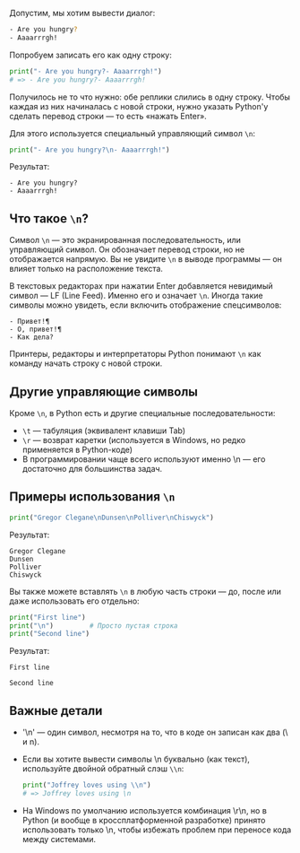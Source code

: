 Допустим, мы хотим вывести диалог:

```bash
- Are you hungry?
- Aaaarrrgh!
```

Попробуем записать его как одну строку:

```python
print("- Are you hungry?- Aaaarrrgh!")
# => - Are you hungry?- Aaaarrrgh!
```

Получилось не то что нужно: обе реплики слились в одну строку. Чтобы каждая из них начиналась с новой строки, нужно указать Python'у сделать перевод строки — то есть «нажать Enter».

Для этого используется специальный управляющий символ `\n`:

```python
print("- Are you hungry?\n- Aaaarrrgh!")
```

Результат:

```text
- Are you hungry?
- Aaaarrrgh!
```

## Что такое `\n`?

Символ `\n` — это экранированная последовательность, или управляющий символ. Он обозначает перевод строки, но не отображается напрямую. Вы не увидите `\n` в выводе программы — он влияет только на расположение текста.

В текстовых редакторах при нажатии Enter добавляется невидимый символ — LF (Line Feed). Именно его и означает `\n`. Иногда такие символы можно увидеть, если включить отображение спецсимволов:

```text
- Привет!¶
- О, привет!¶
- Как дела?
```

Принтеры, редакторы и интерпретаторы Python понимают `\n` как команду начать строку с новой строки.

## Другие управляющие символы

Кроме `\n`, в Python есть и другие специальные последовательности:

- `\t` — табуляция (эквивалент клавиши Tab)
- `\r` — возврат каретки (используется в Windows, но редко применяется в Python-коде)
- В программировании чаще всего используют именно \n — его достаточно для большинства задач.

## Примеры использования `\n`

```python
print("Gregor Clegane\nDunsen\nPolliver\nChiswyck")
```

Результат:

```text
Gregor Clegane
Dunsen
Polliver
Chiswyck
```

Вы также можете вставлять `\n` в любую часть строки — до, после или даже использовать его отдельно:

```python
print("First line")
print("\n")         # Просто пустая строка
print("Second line")
```

Результат:

```text
First line

Second line
```

## Важные детали

- '\n' — один символ, несмотря на то, что в коде он записан как два (\ и n).
- Если вы хотите вывести символы \n буквально (как текст), используйте двойной обратный слэш `\\n`:

  ```python
  print("Joffrey loves using \\n")
  # => Joffrey loves using \n
  ```

- На Windows по умолчанию используется комбинация \r\n, но в Python (и вообще в кроссплатформенной разработке) принято использовать только \n, чтобы избежать проблем при переносе кода между системами.
